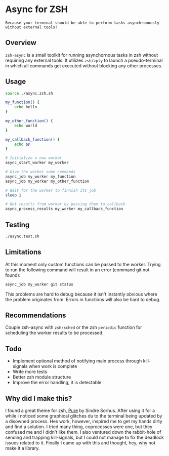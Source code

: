 # Async for ZSH

	Because your terminal should be able to perform tasks asynchronously
	without external tools!

## Overview

`zsh-async` is a small toolkit for running asynchornous tasks in zsh without
requiring any external tools. It utilizes `zsh/zpty` to launch a pseudo-terminal
in which all commands get executed without blocking any other processes.

## Usage

```zsh
source ./async.zsh.sh

my_function() {
	echo hello
}

my_other_function() {
	echo world
}

my_callback_function() {
	echo $@
}

# Initialize a new worker
async_start_worker my_worker

# Give the worker some commands
async_job my_worker my_function
async_job my_worker my_other_function

# Wait for the worker to finnish its job
sleep 1

# Get results from worker by passing them to callback
async_process_results my_worker my_callback_function
```

## Testing

```zsh
./async.test.sh
```

## Limitations

At this moment only custom functions can be passed to the worker. Trying to run
the following command will result in an error (command git not found):

```zsh
async_job my_worker git status
```

This problems are hard to debug because it isn't instantly obvious where the
problem originates from. Errors in functions will also be hard to debug.

## Recommendations

Couple zsh-async with `zsh/sched` or the zsh `periodic` function for scheduling
the worker results to be processed.

## Todo

* Implement optional method of notifying main process through kill-signals when
work is complete
* Write more tests
* Better zsh module structure
* Improve the error handling, it is detectable.

## Why did I make this?

I found a great theme for zsh, [Pure](https://github.com/sindresorhus/pure) by
Sindre Sorhus. After using it for a while I noticed some graphical glitches
du to the terminal being updated by a disowned process. Hes work, however,
inspired me to get my hands dirty and find a solution. I tried many thing,
coprocesses were one, but they confused me and I didn't like them. I also
ventured down the rabbit-hole of sending and trapping kill-signals, but I
could not manage to fix the deadlock issues related to it. Finally I came up
with this and thought, hey, why not make it a library.

